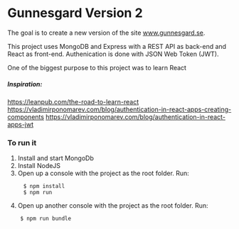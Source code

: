 # Gunnesgard Version 2

The goal is to create a new version of the site www.gunnesgard.se.

This project uses MongoDB and Express with a REST API as back-end and React as front-end.
Authenication is done with JSON Web Token (JWT).

One of the biggest purpose to this project was to learn React
##### Inspiration:
https://leanpub.com/the-road-to-learn-react
https://vladimirponomarev.com/blog/authentication-in-react-apps-creating-components
https://vladimirponomarev.com/blog/authentication-in-react-apps-jwt


### To run it 

1. Install and start MongoDb
2. Install NodeJS
3. Open up a console with the project as the root folder. 
Run: 
```
     $ npm install
     $ npm run
```
4. Open up another console with the project as the root folder. 
Run: 
```
    $ npm run bundle
```